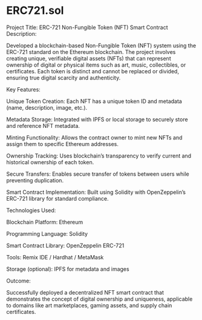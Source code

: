 # ERC721.sol
Project Title: ERC-721 Non-Fungible Token (NFT) Smart Contract
Description:

Developed a blockchain-based Non-Fungible Token (NFT) system using the ERC-721 standard on the Ethereum blockchain. The project involves creating unique, verifiable digital assets (NFTs) that can represent ownership of digital or physical items such as art, music, collectibles, or certificates. Each token is distinct and cannot be replaced or divided, ensuring true digital scarcity and authenticity.

Key Features:

Unique Token Creation: Each NFT has a unique token ID and metadata (name, description, image, etc.).

Metadata Storage: Integrated with IPFS or local storage to securely store and reference NFT metadata.

Minting Functionality: Allows the contract owner to mint new NFTs and assign them to specific Ethereum addresses.

Ownership Tracking: Uses blockchain’s transparency to verify current and historical ownership of each token.

Secure Transfers: Enables secure transfer of tokens between users while preventing duplication.

Smart Contract Implementation: Built using Solidity with OpenZeppelin’s ERC-721 library for standard compliance.

Technologies Used:

Blockchain Platform: Ethereum

Programming Language: Solidity

Smart Contract Library: OpenZeppelin ERC-721

Tools: Remix IDE / Hardhat / MetaMask

Storage (optional): IPFS for metadata and images

Outcome:

Successfully deployed a decentralized NFT smart contract that demonstrates the concept of digital ownership and uniqueness, applicable to domains like art marketplaces, gaming assets, and supply chain certificates.
